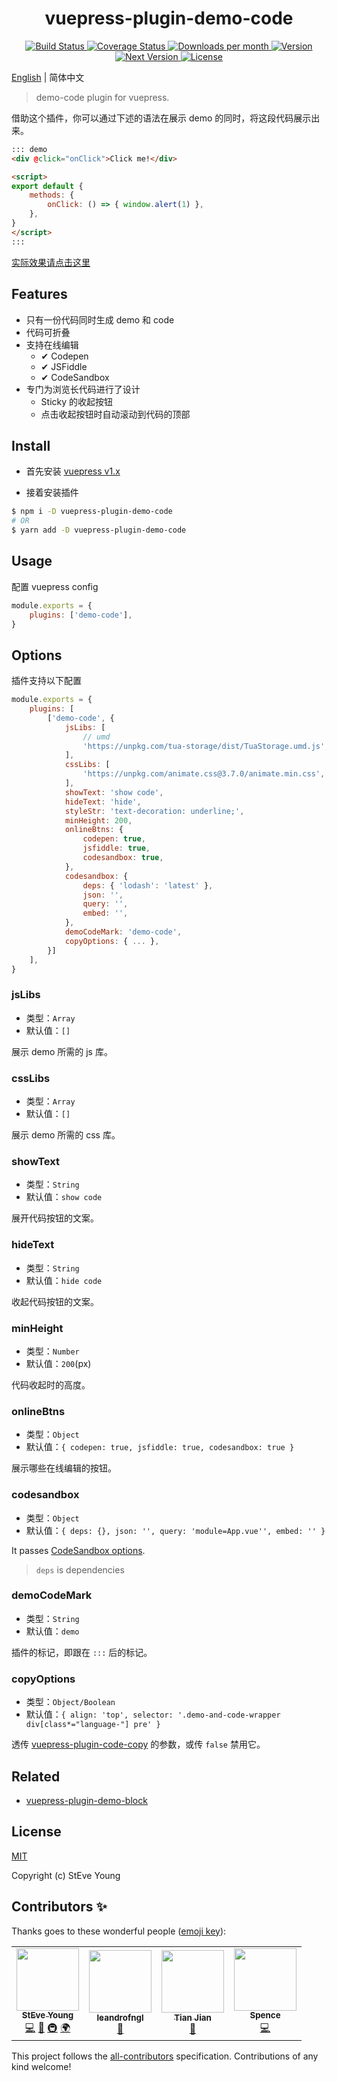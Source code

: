 <h1 align="center">vuepress-plugin-demo-code</h1>

<p align="center">
    <a href="https://circleci.com/gh/BuptStEve/vuepress-plugin-demo-code/tree/master" target="_blank">
        <img src="https://img.shields.io/circleci/project/github/BuptStEve/vuepress-plugin-demo-code/master.svg" alt="Build Status">
    </a>
    <a href="https://codecov.io/github/BuptStEve/vuepress-plugin-demo-code?branch=master" target="_blank">
        <img src="https://img.shields.io/codecov/c/github/BuptStEve/vuepress-plugin-demo-code/master.svg" alt="Coverage Status">
    </a>
    <a href="https://www.npmjs.com/package/vuepress-plugin-demo-code" target="_blank">
        <img src="https://badgen.net/npm/dm/vuepress-plugin-demo-code" alt="Downloads per month">
        <img src="https://img.shields.io/npm/v/vuepress-plugin-demo-code.svg" alt="Version">
        <img src="https://img.shields.io/npm/v/vuepress-plugin-demo-code/next.svg" alt="Next Version">
        <img src="https://img.shields.io/npm/l/vuepress-plugin-demo-code.svg" alt="License">
    </a>
</p>

[English](../) | 简体中文

> demo-code plugin for vuepress.

借助这个插件，你可以通过下述的语法在展示 demo 的同时，将这段代码展示出来。

```md
::: demo
<div @click="onClick">Click me!</div>

<script>
export default {
    methods: {
        onClick: () => { window.alert(1) },
    },
}
</script>
:::
```

[实际效果请点击这里](./example/#实现效果)

## Features
* 只有一份代码同时生成 demo 和 code
* 代码可折叠
* 支持在线编辑
  * ✔ Codepen
  * ✔ JSFiddle
  * ✔ CodeSandbox
* 专门为浏览长代码进行了设计
  * Sticky 的收起按钮
  * 点击收起按钮时自动滚动到代码的顶部

## Install

* 首先安装 [vuepress v1.x](https://github.com/vuejs/vuepress)

* 接着安装插件

```bash
$ npm i -D vuepress-plugin-demo-code
# OR
$ yarn add -D vuepress-plugin-demo-code
```

## Usage
配置 vuepress config

```js
module.exports = {
    plugins: ['demo-code'],
}
```

## Options
插件支持以下配置

```js
module.exports = {
    plugins: [
        ['demo-code', {
            jsLibs: [
                // umd
                'https://unpkg.com/tua-storage/dist/TuaStorage.umd.js',
            ],
            cssLibs: [
                'https://unpkg.com/animate.css@3.7.0/animate.min.css',
            ],
            showText: 'show code',
            hideText: 'hide',
            styleStr: 'text-decoration: underline;',
            minHeight: 200,
            onlineBtns: {
                codepen: true,
                jsfiddle: true,
                codesandbox: true,
            },
            codesandbox: {
                deps: { 'lodash': 'latest' },
                json: '',
                query: '',
                embed: '',
            },
            demoCodeMark: 'demo-code',
            copyOptions: { ... },
        }]
    ],
}
```

### jsLibs
* 类型：`Array`
* 默认值：`[]`

展示 demo 所需的 js 库。

### cssLibs
* 类型：`Array`
* 默认值：`[]`

展示 demo 所需的 css 库。

### showText
* 类型：`String`
* 默认值：`show code`

展开代码按钮的文案。

### hideText
* 类型：`String`
* 默认值：`hide code`

收起代码按钮的文案。

### minHeight
* 类型：`Number`
* 默认值：`200`(px)

代码收起时的高度。

### onlineBtns
* 类型：`Object`
* 默认值：`{ codepen: true, jsfiddle: true, codesandbox: true }`

展示哪些在线编辑的按钮。

### codesandbox
* 类型：`Object`
* 默认值：`{ deps: {}, json: '', query: 'module=App.vue'', embed: '' }`

It passes [CodeSandbox options](https://codesandbox.io/docs/importing#define-api).

> `deps` is dependencies

### demoCodeMark
* 类型：`String`
* 默认值：`demo`

插件的标记，即跟在 `:::` 后的标记。

### copyOptions
* 类型：`Object/Boolean`
* 默认值：`{ align: 'top', selector: '.demo-and-code-wrapper div[class*="language-"] pre' }`

透传 [vuepress-plugin-code-copy](https://github.com/znicholasbrown/vuepress-plugin-code-copy#options) 的参数，或传 `false` 禁用它。

## Related
* [vuepress-plugin-demo-block](https://github.com/xiguaxigua/vuepress-plugin-demo-block)

## License

[MIT](http://opensource.org/licenses/MIT)

Copyright (c) StEve Young

## Contributors ✨

Thanks goes to these wonderful people ([emoji key](https://allcontributors.org/docs/en/emoji-key)):

<!-- ALL-CONTRIBUTORS-LIST:START - Do not remove or modify this section -->
<!-- prettier-ignore-start -->
<!-- markdownlint-disable -->
<table>
  <tr>
    <td align="center"><a href="https://buptsteve.github.io"><img src="https://avatars2.githubusercontent.com/u/11501493?v=4?s=100" width="100px;" alt=""/><br /><sub><b>StEve Young</b></sub></a><br /><a href="https://github.com/BuptStEve/vuepress-plugin-demo-code/commits?author=BuptStEve" title="Code">💻</a> <a href="https://github.com/BuptStEve/vuepress-plugin-demo-code/commits?author=BuptStEve" title="Documentation">📖</a> <a href="#infra-BuptStEve" title="Infrastructure (Hosting, Build-Tools, etc)">🚇</a> <a href="#translation-BuptStEve" title="Translation">🌍</a></td>
    <td align="center"><a href="https://github.com/leandrofngl"><img src="https://avatars1.githubusercontent.com/u/11283636?v=4?s=100" width="100px;" alt=""/><br /><sub><b>leandrofngl</b></sub></a><br /><a href="https://github.com/BuptStEve/vuepress-plugin-demo-code/issues?q=author%3Aleandrofngl" title="Bug reports">🐛</a></td>
    <td align="center"><a href="https://github.com/tianjianchn"><img src="https://avatars0.githubusercontent.com/u/7612199?v=4?s=100" width="100px;" alt=""/><br /><sub><b>Tian Jian</b></sub></a><br /><a href="https://github.com/BuptStEve/vuepress-plugin-demo-code/issues?q=author%3Atianjianchn" title="Bug reports">🐛</a></td>
    <td align="center"><a href="https://barr.media"><img src="https://avatars.githubusercontent.com/u/30320791?v=4?s=100" width="100px;" alt=""/><br /><sub><b>Spence</b></sub></a><br /><a href="https://github.com/BuptStEve/vuepress-plugin-demo-code/commits?author=mrspence" title="Code">💻</a></td>
  </tr>
</table>

<!-- markdownlint-restore -->
<!-- prettier-ignore-end -->

<!-- ALL-CONTRIBUTORS-LIST:END -->

This project follows the [all-contributors](https://github.com/all-contributors/all-contributors) specification. Contributions of any kind welcome!

